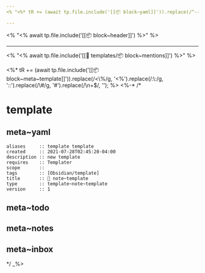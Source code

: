 ```yaml
---
<% "<%* tR += (await tp.file.include('[[📦 block~yaml]]')).replace(/^---/gm, '').trim(); %>" %>

---
```


<% "<% await tp.file.include('[[📦 block~header]]') %>" %>

---

<% "<% await tp.file.include('[[📁 templates/📦 block~mentions]]') %>" %>

<%* tR += (await tp.file.include('[[📦 block~meta~template]]')).replace(/<\\%/g, '<%').replace(/:\\:/g, '::').replace(/\\#/g, '#').replace(/\n+$/, ''); %>
<%-*
/*

# template

## meta~yaml

```dataviewfielda
aliases     :: template template
created     :: 2021-07-28T02:45:20-04:00
description :: new template
requires    :: Templater
scope       :: 
tags        :: [Obsidian/template]
title       :: 🧾 note~template
type        :: template~note~template
version     :: 1
```

## meta~todo

## meta~notes

## meta~inbox

*/
_%>